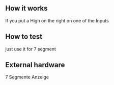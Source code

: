<!---

This file is used to generate your project datasheet. Please fill in the information below and delete any unused
sections.

You can also include images in this folder and reference them in the markdown. Each image must be less than
512 kb in size, and the combined size of all images must be less than 1 MB.
-->

## How it works

If you put a High on the right on one of the Inputs 

## How to test

just use it for 7 segment 

## External hardware

7 Segmente Anzeige
